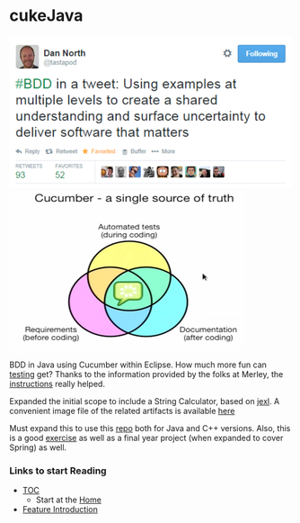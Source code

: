 cukeJava
========
![Image](helloworld/img/BDDTweet.PNG?raw=true)
![Image](helloworld/img/Cucumber%20capture.PNG?raw=true)

BDD in Java using Cucumber within Eclipse. How much more fun can [testing][cukedoc] get? Thanks to the information provided by the folks at Merley, the [instructions][guide] really helped.

Expanded the initial scope to include a String Calculator, based on [jexl][jexl_video]. A convenient image file of the related artifacts is available [here](helloworld/img/CalculatorCapture.PNG)

Must expand this to use this [repo](https://github.com/uklimaschewski/EvalEx.git) both for Java and C++ versions.
Also, this is a good [exercise][grails-spring-cucumber-BDD] as well as a final year project (when expanded to cover Spring) as well.

### Links to start Reading
- [TOC][TOC]
  - Start at the [Home](https://github.com/cucumber/cucumber/wiki)
- [Feature Introduction][Feature]

[guide]: http://www.merleysoftware.co.uk/uploads/1/7/4/3/17436105/eclipse_maven_cucumber_setup.doc
[jexl_video]: http://buff.ly/1vaqJJc
[cukedoc]: https://github.com/cucumber/cucumber/wiki/Cucumber-Backgrounder#or-how-i-learned-to-stop-worrying-and-love-testing-start-behaving 
[TOC]: https://github.com/cucumber/cucumber/wiki/A-Table-Of-Content
[Feature]: https://github.com/cucumber/cucumber/wiki/Feature-Introduction
[grails-spring-cucumber-BDD]: https://www.youtube.com/watch?v=tezwRwdb2vE  "BDD Cucumber JVM Groovy Spring"
